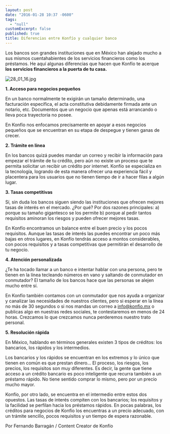 ```yaml
---
layout: post
date: "2016-01-28 10:37 -0600"
tags: 
  - "null"
customExcerpt: false
published: true
title: Diferencias entre Konfío y cualquier banco
---
```




Los bancos son grandes instituciones que en México han alejado mucho a sus mismos cuentahabientes de los servicios financieros como los préstamos. He aquí algunas diferencias que hacen que Konfío te acerque **los servicios financieros a la puerta de tu casa.**

![28_01_16.jpg]({{site.baseurl}}/img/28_01_16.jpg)

**1. Acceso para negocios pequeños**

En un banco normalmente te exigirán un tamaño determinado, una facturación específica, el acta constitutiva debidamente firmada ante un notario, etc. Documentos que un negocio que apenas está arrancando o lleva poca trayectoria no posee. 

En Konfío nos enfocamos precisamente en apoyar a esos negocios pequeños que se encuentran en su etapa de despegue y tienen ganas de crecer.

**2. Trámite en línea**

En los bancos quizá puedes mandar un correo y recibir la información para empezar el trámite de tu crédito, pero aún no existe un proceso que te permita solicitar un recibir un crédito por internet.
Konfío se especializa en la tecnología, logrando de esta manera ofrecer una experiencia fácil y placentera para los usuarios que no tienen tiempo de ir a hacer filas a algún lugar.

**3. Tasas competitivas**

Sí, sin duda los bancos siguen siendo las instituciones que ofrecen mejores tasas de interés en el mercado. ¿Por qué? Por dos razones principales: a) porque su tamaño gigantesco se los permite b) porque al pedir tantos requisitos aminoran los riesgos y pueden ofrecer mejores tasas.

En Konfío encontramos un balance entre el buen precio y los pocos requisitos. Aunque las tasas de interés las puedes encontrar un poco más bajas en otros lugares, en Konfío tendrás acceso a montos considerables, con pocos requisitos y a tasas competitivas que permitirán el desarrollo de tu negocio.

**4. Atención personalizada**

¿Te ha tocado llamar a un banco e intentar hablar con una persona, pero te tienen en la línea tecleando números en vano y saltando de conmutador en conmutador? El tamaño de los bancos hace que las personas se alejen mucho entre sí.

En Konfío también contamos con un conmutador que nos ayuda a organizar y canalizar las necesidades de nuestros clientes, pero si esperar en la línea no más de 30 segundos o si nos mandas un correo a info@konfio.mx o publicas algo en nuestras redes sociales, te contestaremos en menos de 24 horas. Crezcamos lo que crezcamos nunca perderemos nuestro trato personal.

**5. Resolución rápida**

En México, hablando en términos generales existen 3 tipos de créditos: los bancarios, los rápidos y los intermedios. 

Los bancarios y los rápidos se encuentran en los extremos y lo único que tienen en común es que prestan dinero… El proceso, los riesgos, los precios, los requisitos son muy diferentes. Es decir, la gente que tiene acceso a un crédito bancario es poco inteligente que recurra también a un préstamo rápido. No tiene sentido comprar lo mismo, pero por un precio mucho mayor.

Konfío, por otro lado, se encuentra en el intermedio entre estos dos opuestos. Las tasas de interés compiten con los bancarios; los requisitos y la facilidad se perfilan hacia los préstamos rápidos. En pocas palabras, los créditos para negocios de Konfío los encuentras a un precio adecuado, con un trámite sencillo, pocos requisitos y un tiempo de espera razonable.

Por Fernando Barragán / Content Creator de Konfío
